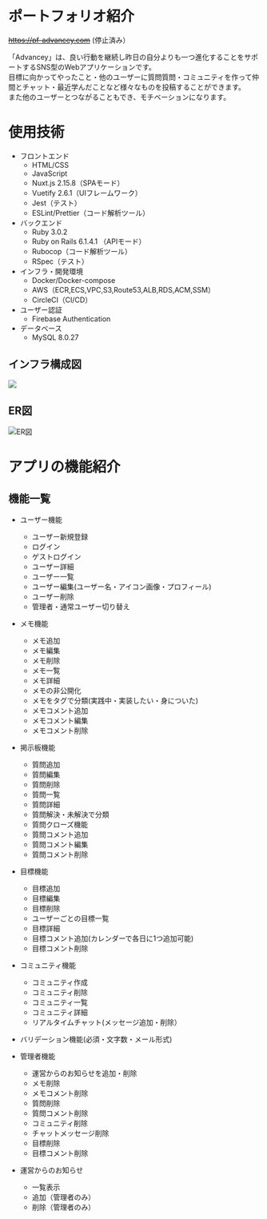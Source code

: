 # ポートフォリオ紹介

~~https://pf-advancey.com~~ (停止済み）

「Advancey」は、良い行動を継続し昨日の自分よりも一つ進化することをサポートするSNS型のWebアプリケーションです。  
目標に向かってやったこと・他のユーザーに質問質問・コミュニティを作って仲間とチャット・最近学んだことなど様々なものを投稿することができます。  
また他のユーザーとつながることもでき、モチベーションになります。

# 使用技術
- フロントエンド
  -  HTML/CSS
  - JavaScript
  - Nuxt.js 2.15.8（SPAモード）
  - Vuetify 2.6.1（UIフレームワーク）
  - Jest（テスト）
  - ESLint/Prettier（コード解析ツール）
- バックエンド
  - Ruby 3.0.2
  - Ruby on Rails 6.1.4.1 （APIモード）
  - Rubocop（コード解析ツール）
  - RSpec（テスト）
- インフラ・開発環境
  - Docker/Docker-compose
  - AWS（ECR,ECS,VPC,S3,Route53,ALB,RDS,ACM,SSM）
  - CircleCI（CI/CD）
- ユーザー認証
  - Firebase Authentication
- データベース
  - MySQL 8.0.27


## インフラ構成図
![](https://storage.googleapis.com/zenn-user-upload/3f38062b50cd-20230902.png)

## ER図
![ER図](https://qiita-image-store.s3.ap-northeast-1.amazonaws.com/0/621282/cf1f2f56-87d2-9958-beb5-0347566ee246.png)

# アプリの機能紹介
## 機能一覧

- ユーザー機能
  - ユーザー新規登録
  - ログイン
  - ゲストログイン
  - ユーザー詳細
  - ユーザー一覧
  - ユーザー編集(ユーザー名・アイコン画像・プロフィール)
  - ユーザー削除
  - 管理者・通常ユーザー切り替え

- メモ機能
  - メモ追加
  - メモ編集
  - メモ削除
  - メモ一覧
  - メモ詳細
  - メモの非公開化
  - メモをタグで分類(実践中・実装したい・身についた)
  - メモコメント追加
  - メモコメント編集
  - メモコメント削除

- 掲示板機能
  - 質問追加
  - 質問編集
  - 質問削除
  - 質問一覧
  - 質問詳細
  - 質問解決・未解決で分類
  - 質問クローズ機能
  - 質問コメント追加
  - 質問コメント編集
  - 質問コメント削除

- 目標機能
  - 目標追加
  - 目標編集
  - 目標削除
  - ユーザーごとの目標一覧
  - 目標詳細
  - 目標コメント追加(カレンダーで各日に1つ追加可能)
  - 目標コメント削除

- コミュニティ機能
  - コミュニティ作成
  - コミュニティ削除
  - コミュニティ一覧
  - コミュニティ詳細
  - リアルタイムチャット(メッセージ追加・削除）

- バリデーション機能(必須・文字数・メール形式)

- 管理者機能
  - 運営からのお知らせを追加・削除
  - メモ削除
  - メモコメント削除
  - 質問削除
  - 質問コメント削除
  - コミュニティ削除
  - チャットメッセージ削除
  - 目標削除
  - 目標コメント削除

- 運営からのお知らせ
  - 一覧表示
  - 追加（管理者のみ）
  - 削除（管理者のみ）
